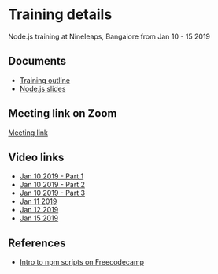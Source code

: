 # Training details
Node.js training at Nineleaps, Bangalore from Jan 10 - 15 2019

## Documents
* [Training outline](nodejs-training-outline.pdf)
* [Node.js slides](nodejs.pdf)

## Meeting link on Zoom
[Meeting link]( https://zoom.us/j/334653506)

## Video links
* [Jan 10 2019 - Part 1](https://s3.amazonaws.com/corporate-trainings/nineleaps/nodejs-nineleaps-jan-10-2019-jan-15-2019/jan-10-2019-part-01.mp4)
* [Jan 10 2019 - Part 2](https://s3.amazonaws.com/corporate-trainings/nineleaps/nodejs-nineleaps-jan-10-2019-jan-15-2019/jan-10-2019-part-02.mp4)
* [Jan 10 2019 - Part 3](https://s3.amazonaws.com/corporate-trainings/nineleaps/nodejs-nineleaps-jan-10-2019-jan-15-2019/jan-10-2019-part-03.mp4)
* [Jan 11 2019]()
* [Jan 12 2019]()
* [Jan 15 2019]()

## References
- [Intro to npm scripts on Freecodecamp](https://medium.freecodecamp.org/introduction-to-npm-scripts-1dbb2ae01633)